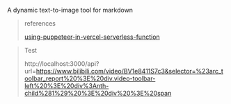 A dynamic text-to-image tool for markdown
> references
> 
> [using-puppeteer-in-vercel-serverless-function](https://kejiweixun.com/blog/using-puppeteer-in-vercel-serverless-function)

> Test
>
> http://localhost:3000/api?url=https://www.bilibili.com/video/BV1e8411S7c3&selector=%23arc_toolbar_report%20%3E%20div.video-toolbar-left%20%3E%20div%3Anth-child%281%29%20%3E%20div%20%3E%20span
